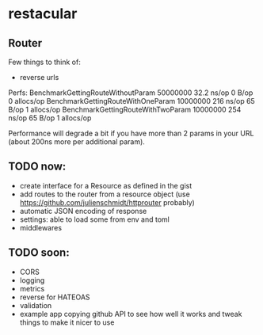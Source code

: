restacular
==========

## Router
Few things to think of:
- reverse urls

Perfs:
BenchmarkGettingRouteWithoutParam	50000000	        32.2 ns/op	       0 B/op	       0 allocs/op
BenchmarkGettingRouteWithOneParam	10000000	       216 ns/op	      65 B/op	       1 allocs/op
BenchmarkGettingRouteWithTwoParam	10000000	       254 ns/op	      65 B/op	       1 allocs/op

Performance will degrade a bit if you have more than 2 params in your URL (about 200ns more per additional param).

## TODO now:
- create interface for a Resource as defined in the gist
- add routes to the router from a resource object (use https://github.com/julienschmidt/httprouter probably)
- automatic JSON encoding of response
- settings: able to load some from env and toml
- middlewares

## TODO soon:
- CORS
- logging
- metrics
- reverse for HATEOAS
- validation
- example app copying github API to see how well it works and tweak things to make it nicer to use

